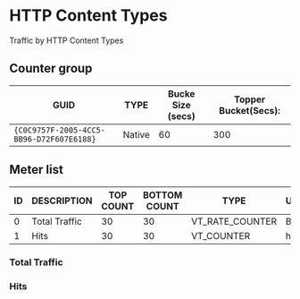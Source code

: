 # HTTP Content Types

Traffic by HTTP Content Types

## Counter group

| GUID                                     | TYPE   | Bucke Size (secs) | Topper Bucket(Secs): |
| ---------------------------------------- | ------ | ----------------- | -------------------- |
| `{C0C9757F-2005-4CC5-BB96-D72F607E6188}` | Native | 60                | 300                  |

## Meter list

| ID  | DESCRIPTION   | TOP COUNT | BOTTOM COUNT | TYPE            | UNITS |
| --- | ------------- | --------- | ------------ | --------------- | ----- |
| 0   | Total Traffic | 30        | 30           | VT_RATE_COUNTER | Bps   |
| 1   | Hits          | 30        | 30           | VT_COUNTER      | hits  |

### Total Traffic
### Hits